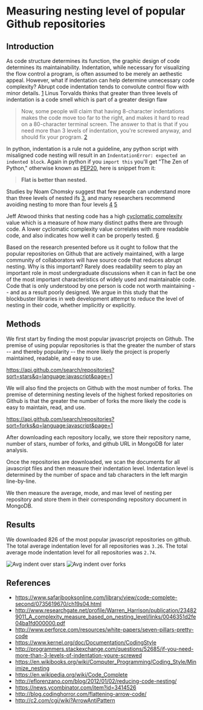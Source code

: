 Measuring nesting level of popular Github repositories
======================================================

Introduction
------------

As code structure determines its function, the graphic design of code determines
its maintainability. Indentation, while necessary for visualizing the flow
control a program, is often assumed to be merely an aethestic appeal.
However, what if indentation can help determine unnecessary code complexity?
Abrupt code indentation tends to convolute control flow with minor details.
[1](http://www.perforce.com/resources/white-papers/seven-pillars-pretty-code)
Linus Torvalds thinks that greater than three levels of indentation is a code
smell which is part of a greater design flaw

> Now, some people will claim that having 8-character indentations makes
> the code move too far to the right, and makes it hard to read on a
> 80-character terminal screen.  The answer to that is that if you need
> more than 3 levels of indentation, you're screwed anyway, and should fix
> your program. [2](https://www.kernel.org/doc/Documentation/CodingStyle)

In python, indentation is a rule not a guideline, any python script with misaligned
code nesting will result in an `IndentationError: expected an indented block`.
Again in python if you `import this` you'll get "The Zen of Python," otherwise
known as [PEP20](https://www.python.org/dev/peps/pep-0020/), here is snippet from it:

> __Flat is better than nested.__

Studies by Noam Chomsky suggest that few people can understand more than three
levels of nested ifs [3](http://www.amazon.com/Managing-structured-techniques-Strategies-development/dp/0917072561),
and many researchers recommend avoiding nesting to more than four levels
[4](http://www.amazon.com/Software-Reliability-Principles-Glenford-Myers/dp/0471627658)
[5](http://www.amazon.com/Software-Engineering-Concepts-Professional-Vol/dp/0201122316%3FSubscriptionId%3D0JRA4J6WAV0RTAZVS6R2%26tag%3Dworldcat-20%26linkCode%3Dxm2%26camp%3D2025%26creative%3D165953%26creativeASIN%3D0201122316)

Jeff Atwood thinks that nesting code has a high
[cyclomatic complexity](https://en.wikipedia.org/wiki/Cyclomatic_complexity)
value which is a measure of how many distinct paths there are through code.
A lower cyclomatic complexity value correlates with more readable code,
and also indicates how well it can be properly tested.
[6](http://blog.codinghorror.com/flattening-arrow-code/)

Based on the research presented before us it ought to follow
that the popular repositories on Github that are actively maintained, with
a large community of collaborators will have source code that reduces abrupt nesting.
Why is this important? Rarely does readability seem to play an important role in most
undergraduate discussions when it can in fact be one of the most important
characteristics of widely used and maintainable code. Code that is only
understood by one person is code not worth maintaining -- and as a result poorly designed.
We argue in this study that the blockbuster libraries in web development attempt
to reduce the level of nesting in their code, whether implicitly or explicitly.

Methods
-------

We first start by finding the most popular javascript projects on Github.
The premise of using popular repositories is that the greater the number of stars
-- and thereby popularity -- the more likely the project is properly maintained,
readable, and easy to use.

https://api.github.com/search/repositories?sort=stars&q=language:javascript&page=1

We will also find the projects on Github with the most number of forks.
The premise of determining nesting levels of the highest forked repositories on
Github is that the greater the number of forks the more likely the code is easy
to maintain, read, and use.

https://api.github.com/search/repositories?sort=forks&q=language:javascript&page=1

After downloading each repository locally, we store their repository name,
number of stars, number of forks, and github URL in MongoDB for later analysis.

Once the repositories are downloaded, we scan the documents for all javascript files
and then measure their indentation level.  Indentation level is determined by
the number of space and tab characters in the left margin line-by-line.

We then measure the average, mode, and max level of nesting per repository and store them
in their corresponding repository document in MongoDB.

Results
-------

We downloaded 826 of the most popular javascript repositories on github.  The
total average indentation level for all repositories was `3.26`.  The total average
mode indentation level for all repositories was `2.74`.

![Avg indent over stars](http://i.imgur.com/LyWjNYn.png)
![Avg indent over forks](http://i.imgur.com/E2awxSr.png)

References
----------

* https://www.safaribooksonline.com/library/view/code-complete-second/0735619670/ch19s04.html
* http://www.researchgate.net/profile/Warren_Harrison/publication/234829011_A_complexity_measure_based_on_nesting_level/links/0046351d2fe04ba1fd000000.pdf
* http://www.perforce.com/resources/white-papers/seven-pillars-pretty-code
* https://www.kernel.org/doc/Documentation/CodingStyle
* http://programmers.stackexchange.com/questions/52685/if-you-need-more-than-3-levels-of-indentation-youre-screwed
* https://en.wikibooks.org/wiki/Computer_Programming/Coding_Style/Minimize_nesting
* https://en.wikipedia.org/wiki/Code_Complete
* http://eflorenzano.com/blog/2012/01/02/reducing-code-nesting/
* https://news.ycombinator.com/item?id=3414526
* http://blog.codinghorror.com/flattening-arrow-code/
* http://c2.com/cgi/wiki?ArrowAntiPattern
